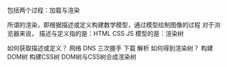 包括两个过程：加载与渲染




所谓的渲染，即根据描述或定义构建数学模型，通过模型绘制图像的过程
对于浏览器来说，
描述与定义指的是：HTML CSS JS
模型的是：渲染树


如何获取描述或定义？
  网络 DNS 三次握手
  下载
  解析
如何得到渲染树？
  构建DOM树
  构建CSS树
  DOM树与CSS树合成渲染树